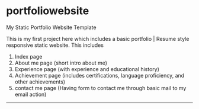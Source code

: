 # portfoliowebsite
My Static Portfolio Website Template

This is my first project here which includes a basic portfolio | Resume style responsive static website.
This includes
1. Index page
2. About me page (short intro about me)
3. Experience page (with experience and educational history)
4. Achievement page (includes certifications, language proficiency, and other achievements)
5. contact me page (Having form to contact me through basic mail to my email action)

____________________
